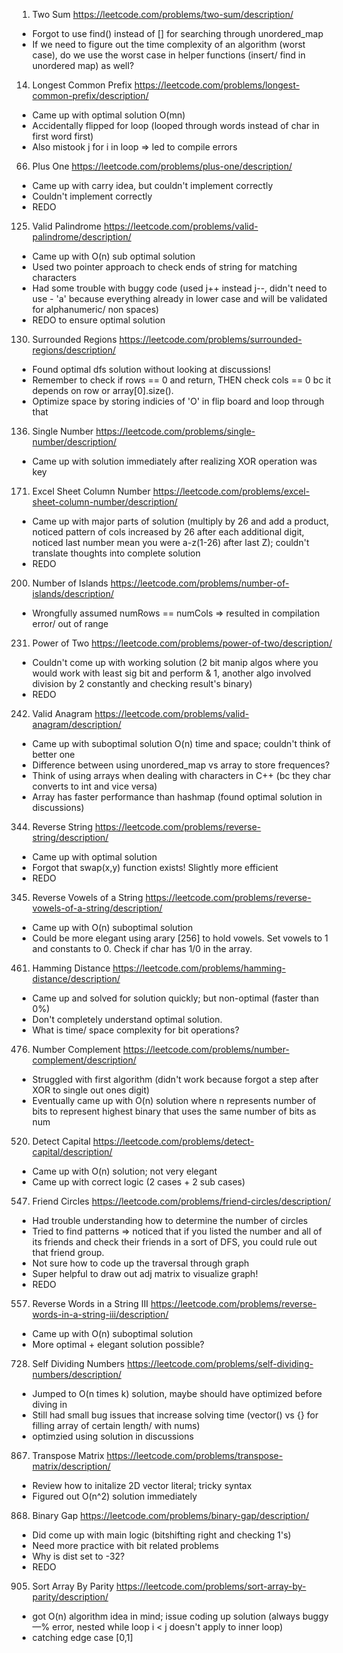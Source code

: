 1. Two Sum
https://leetcode.com/problems/two-sum/description/
- Forgot to use find() instead of [] for searching through unordered_map
- If we need to figure out the time complexity of an algorithm (worst case), do we use the worst case in helper functions (insert/ find in unordered map) as well? 


14. Longest Common Prefix
https://leetcode.com/problems/longest-common-prefix/description/
- Came up with optimal solution O(mn)
- Accidentally flipped for loop (looped through words instead of char in first word first)
- Also mistook j for i in loop => led to compile errors 


66. Plus One
https://leetcode.com/problems/plus-one/description/
- Came up with carry idea, but couldn't implement correctly
- Couldn't implement correctly
- REDO 


125. Valid Palindrome
https://leetcode.com/problems/valid-palindrome/description/
- Came up with O(n) sub optimal solution 
- Used two pointer approach to check ends of string for matching characters
- Had some trouble with buggy code (used j++ instead j--, didn't need to use - 'a' because everything already in lower case and will be validated for alphanumeric/ non spaces) 
- REDO to ensure optimal solution 


130. Surrounded Regions
https://leetcode.com/problems/surrounded-regions/description/
- Found optimal dfs solution without looking at discussions!
- Remember to check if rows == 0 and return, THEN check cols == 0 bc it depends on row or array[0].size(). 
- Optimize space by storing indicies of 'O' in flip board and loop through that


136. Single Number
https://leetcode.com/problems/single-number/description/
- Came up with solution immediately after realizing XOR operation was key 


171. Excel Sheet Column Number
https://leetcode.com/problems/excel-sheet-column-number/description/
- Came up with major parts of solution (multiply by 26 and add a product, noticed pattern of cols increased by 26 after each additional digit, noticed last number mean you were a-z(1-26) after last Z); couldn't translate thoughts into complete solution
- REDO


200. Number of Islands
https://leetcode.com/problems/number-of-islands/description/
- Wrongfully assumed numRows == numCols => resulted in compilation error/ out of range 


231. Power of Two
https://leetcode.com/problems/power-of-two/description/
- Couldn't come up with working solution (2 bit manip algos where you would work with least sig bit and perform & 1, another algo involved division by 2 constantly and checking result's binary)
- REDO


242. Valid Anagram
https://leetcode.com/problems/valid-anagram/description/
- Came up with suboptimal solution O(n) time and space; couldn't think of better one
- Difference between using unordered_map vs array to store frequences? 
- Think of using arrays when dealing with characters in C++ (bc they char converts to int and vice versa) 
- Array has faster performance than hashmap (found optimal solution in discussions) 


344. Reverse String
https://leetcode.com/problems/reverse-string/description/
- Came up with optimal solution
- Forgot that swap(x,y) function exists! Slightly more efficient
- REDO 


345. Reverse Vowels of a String
https://leetcode.com/problems/reverse-vowels-of-a-string/description/
- Came up with O(n) suboptimal solution 
- Could be more elegant using arary [256] to hold vowels. Set vowels to 1 and constants to 0. Check if char has 1/0 in the array. 


461. Hamming Distance
https://leetcode.com/problems/hamming-distance/description/
- Came up and solved for solution quickly; but non-optimal (faster than 0%)
- Don't completely understand optimal solution. 
- What is time/ space complexity for bit operations? 


476. Number Complement
https://leetcode.com/problems/number-complement/description/
- Struggled with first algorithm (didn't work because forgot a step after XOR to single out ones digit) 
- Eventually came up with O(n) solution where n represents number of bits to represent highest binary that uses the same number of bits as num


520. Detect Capital
https://leetcode.com/problems/detect-capital/description/
- Came up with O(n) solution; not very elegant
- Came up with correct logic (2 cases + 2 sub cases)  


547. Friend Circles
https://leetcode.com/problems/friend-circles/description/
- Had trouble understanding how to determine the number of circles
- Tried to find patterns => noticed that if you listed the number and all of its friends and check their friends in a sort of DFS, you could rule out that friend group.
- Not sure how to code up the traversal through graph 
- Super helpful to draw out adj matrix to visualize graph!
- REDO


557. Reverse Words in a String III
https://leetcode.com/problems/reverse-words-in-a-string-iii/description/
- Came up with O(n) suboptimal solution 
- More optimal + elegant solution possible?


728. Self Dividing Numbers
https://leetcode.com/problems/self-dividing-numbers/description/
- Jumped to O(n times k) solution, maybe should have optimized before diving in
- Still had small bug issues that increase solving time (vector() vs {} for filling array of certain length/ with nums) 
- optimzied using solution in discussions 


867. Transpose Matrix
https://leetcode.com/problems/transpose-matrix/description/
- Review how to initalize 2D vector literal; tricky syntax 
- Figured out O(n^2) solution immediately


868. Binary Gap
https://leetcode.com/problems/binary-gap/description/
- Did come up with main logic (bitshifting right and checking 1's) 
- Need more practice with bit related problems 
- Why is dist set to -32? 
- REDO


905. Sort Array By Parity
https://leetcode.com/problems/sort-array-by-parity/description/
- got O(n) algorithm idea in mind; issue coding up solution (always buggy—% error, nested while loop i < j doesn't apply to inner loop)
- catching edge case [0,1]



